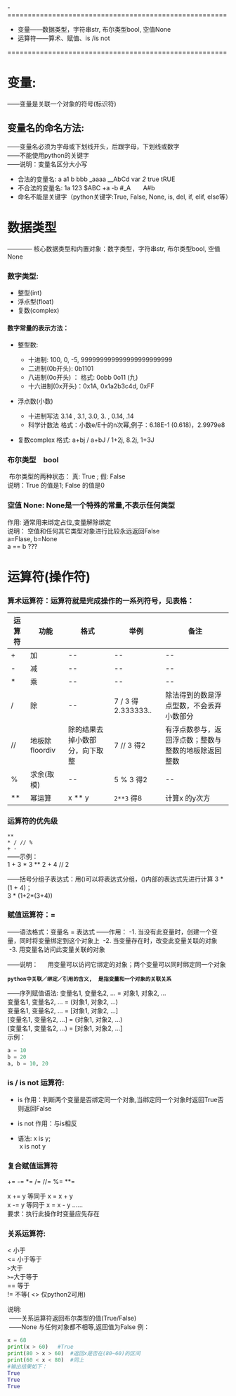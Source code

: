 -======================================================

- 变量——数据类型，字符串str, 布尔类型bool, 空值None
- 运算符——算术、赋值、is /is not

======================================================

# 变量:
——变量是关联一个对象的符号(标识符)

## 变量名的命名方法:
——变量名必须为字母或下划线开头，后跟字母，下划线或数字<br>
——不能使用python的关键字<br>
——说明：变量名区分大小写<br>

- 合法的变量名:  a  a1 b bbb _aaaa __AbCd var _2_  true tRUE 
- 不合法的变量名:  1a  123  $ABC +a  -b  #_A　　A#b
- 命名不能是关键字（python关键字:True, False, None, is, del, if, elif, else等）

# 数据类型
———— 核心数据类型和内置对象：数字类型，字符串str, 布尔类型bool, 空值None

### 数字类型:
  - 整型(int)
  - 浮点型(float)
  - 复数(complex)

#### 数字常量的表示方法：
- 整型数:
  - 十进制:    100, 0, -5, 999999999999999999999999
  - 二进制(0b开头):   0b1101
  - 八进制(0o开头) ： 格式: 0obb    0o11 (九)
  - 十六进制(0x开头)：0x1A, 0x1a2b3c4d, 0xFF

- 浮点数(小数)
  - 十进制写法
    3.14 , 3.1, 3.0, 3. , 0.14, .14
  - 科学计数法 
    格式：小数e/E十的n次幂,例子：6.18E-1 (0.618)，2.9979e8

- 复数complex
  格式: a+bj / a+bJ /  1+2j, 8.2j, 1+3J

### 布尔类型　bool
  布尔类型的两种状态：  真:  True ; 假:  False <br>
  说明：True 的值是1; False 的值是0

### 空值 None:  None是一个特殊的常量,不表示任何类型
  作用: 通常用来绑定占位,变量解除绑定 <br>
  说明： 空值和任何其它类型对象进行比较永远返回False <br>
 a=Flase, b=None<br>
 a == b ???

# 运算符(操作符)

### 算术运算符：运算符就是完成操作的一系列符号，见表格：
| 运算符  | 功能          | 格式              | 举例                  | 备注                         |
| ---- | ----------- | --------------- | ------------------- | -------------------------- |
| +    | 加           | --              | --                  | --                         |
| -    | 减           | --              | --                  | --                         |
| *    | 乘           | --              | --                  | --                         |
| /    | 除           | --              | 7 / 3   得2.333333.. | 除法得到的数是浮点型数，不会丢弃小数部分       |
| //   | 地板除floordiv | 除的结果去掉小数部分，向下取整 | 7 // 3  得2          | 有浮点数参与，返回浮点数；整数与整数的地板除返回整数 |
| %    | 求余(取模)      | --              | 5 % 3 得2            | --                         |
| **   | 幂运算         | x ** y          | `2**3` 得8           | 计算x 的y次方                   |

### 运算符的优先级
`**`<br>
`* / // % `<br>
`+ - `<br>
——示例：<br>
1 + 3 * 3 ** 2 + 4 // 2

——括号分组子表达式：用()可以将表达式分组，()内部的表达式先进行计算
 3 * (1 + 4)；  
 3 * (1+2*(3+4))

### 赋值运算符：=
——语法格式：变量名 = 表达式
——作用：
  -1. 当没有此变量时，创建一个变量，同时将变量绑定到这个对象上
  -2. 当变量存在时，改变此变量关联的对象
  -3. 用变量名访问此变量关联的对象

——说明：
　 用变量可以访问它绑定的对象；两个变量可以同时绑定同一个对象

**`python中关联／绑定／引用的含义,  是指变量和一个对象的关联关系`**

——序列赋值语法:
  变量名1, 变量名2, ... = 对象1, 对象2, ...<br>
  变量名1, 变量名2, ... = (对象1, 对象2, ...)<br>
  变量名1, 变量名2, ... = [对象1, 对象2, ...]<br>
  [变量名1, 变量名2, ...] = (对象1, 对象2, ...)<br>
  (变量名1, 变量名2, ...) = [对象1, 对象2, ...]<br>
示例：
```python
a = 10
b = 20
a, b = 10, 20
```
### is / is not 运算符:
- is 作用：判断两个变量是否绑定同一个对象,当绑定同一个对象时返回True否则返回False
- is not 作用：与is相反

- 语法:
  x is y;    
    x is not y

### 复合赋值运算符
+=  -=  *= /= //= %= **=

x += y  等同于 x = x + y<br>
x -= y  等同于 x = x - y
......<br>
要求：执行此操作时变量应先存在

### 关系运算符:
<   小于<br>
<=   小于等于<br>
`>`大于<br>
`>=`大于等于<br>
==  等于<br>
!=  不等( <> 仅python2可用)

说明:<br>
  ——关系运算符返回布尔类型的值(True/False)<br>
  ——None 与任何对象都不相等,返回值为False
例：
```python
x = 68
print(x > 60)   #True
print(80 > x > 60)  #返回x是否在(80~60)的区间
print(60 < x < 80)  #同上
#输出结果如下：
True
True
True
```